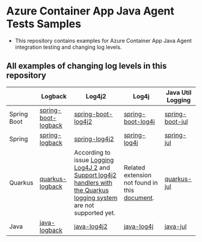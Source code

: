 # Azure  Container App Java Agent Tests Samples

- This repository contains examples for Azure Container App Java Agent integration testing and changing log levels.

##  All examples of changing log levels in this repository

|             | Logback                                                              | Log4j2                                                                                                                                                                                                                          | Log4j                                                                                                 | Java Util Logging                                                |
|-------------|----------------------------------------------------------------------|---------------------------------------------------------------------------------------------------------------------------------------------------------------------------------------------------------------------------------|-------------------------------------------------------------------------------------------------------|------------------------------------------------------------------|
| Spring Boot | [spring-boot-logback](ACA-Java-Agent-Log-Level/spring-boot-logback)  | [spring-boot-log4j2](ACA-Java-Agent-Log-Level/spring-boot-log4j2)                                                                                                                                                               | [spring-boot-log4j](ACA-Java-Agent-Log-Level/spring-boot-log4j)                                       | [spring-boot-jul](ACA-Java-Agent-Log-Level/spring-boot-jul)      |
| Spring      | [spring-logback](ACA-Java-Agent-Log-Level/spring-logback)            | [spring-log4j2](ACA-Java-Agent-Log-Level/spring-log4j2)                                                                                                                                                                         | [spring-log4j](ACA-Java-Agent-Log-Level/spring-log4j)                                                 | [spring-jul](ACA-Java-Agent-Log-Level/spring-jul)                |
| Quarkus     | [quarkus-logback](ACA-Java-Agent-Log-Level/quarkus-logback)          | According to issue [Logging Log4J 2](https://github.com/quarkusio/quarkus/issues/19035) and [Support log4j2 handlers with the Quarkus logging system](https://github.com/quarkusio/quarkus/issues/11508) are not supported yet. | Related extension not found in this [document](https://docs.quarkiverse.io/index/explore/index.html). | [quarkus-jul](ACA-Java-Agent-Log-Level/quarkus-jul)              |
| Java        | [java-logback](ACA-Java-Agent-Log-Level/java-logback)                | [java-log4j2](ACA-Java-Agent-Log-Level/java-log4j2)                                                                                                                                                                             | [java-log4j](ACA-Java-Agent-Log-Level/java-log4j)                                                     | [java-jul](ACA-Java-Agent-Log-Level/java-jul)                    |